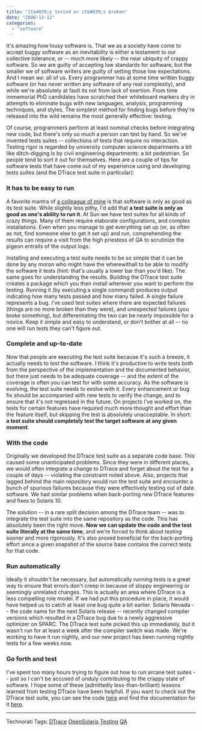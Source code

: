 ```yaml
---
title: "It&#039;s tested or it&#039;s broken"
date: "2006-12-12"
categories: 
  - "software"
---
```


It's amazing how lousy software is. That we as a society have come to accept buggy software as an inevitability is either a testament to our collective tolerance, or -- much more likely -- the near ubiquity of crappy software. So we are guilty of accepting low standards for software, but the smaller we of software writers are guilty of setting those low expectations. And I mean _we_: all of us. Every programmer has at some time written buggy software (or has never written any software of any real complexity), and while we're absolutely at fault its not from lack of exertion. From time immemorial PhD candidates have scratched their whiteboard markers dry in attempts to eliminate bugs with new languages, analysis, programming techniques, and styles. The simplest method for finding bugs before they're released into the wild remains the most generally effective: testing.

Of course, programmers perform at least nominal checks before integrating new code, but there's only so much a person can test by hand. So we've invented tests suites -- collections of tests that require no interaction. Testing rigor is regarded by university computer science departments a bit like ditch-digging is by civil engineering departments: a bit pedestrian. So people tend to sort it out for themselves. Here are a couple of tips for software tests that have come out of my experience using and developing tests suites (and the DTrace test suite in particular):

### It has to be easy to run

A favorite mantra of [a colleague of mine](http://blogs.sun.com/bill/) is that software is only as good as its test suite. While slightly less pithy, I'd add that **a test suite is only as good as one's ability to run it**. At Sun we have test suites for all kinds of crazy things. Many of them require elaborate configurations, and complex installations. Even when you manage to get everything set up (or, as often as not, find someone else to get it set up) and run, comprehending the results can require a visit from the high priestess of QA to scrutinize the pigeon entrails of the output logs.

Installing and executing a test suite needs to be so simple that it can be done by any moron who might have the wherewithall to be able to modify the software it tests (hint: that's usually a lower bar than you'd like). The same goes for understanding the results. Building the DTrace test suite creates a package which you then install wherever you want to perform the testing. Running it (by executing a single command) produces output indicating how many tests passed and how many failed. A single failure represents a bug. I've used test suites where there are expected failures (things are no more broken than they were), and unexpected failures (you broke something), but differentiating the two can be nearly impossible for a novice. Keep it simple and easy to understand, or don't bother at all -- no one will run tests they can't figure out.

### Complete and up-to-date

Now that people are executing the test suite because it's such a breeze, it actually needs to _test_ the software. I think it's productive to write tests both from the perspective of the implementation and the documented behavior, but there just needs to be adequate coverage -- and the extent of the coverage is often you can test for with some accuracy. As the software is evolving, the test suite needs to evolve with it. Every enhancement or bug fix should be accompanied with new tests to verify the change, and to ensure that it's not regressed in the future. On projects I've worked on, the tests for certain features have required much more thought and effort than the feature itself, but skipping the test is absolutely unacceptable. In short: **a test suite should completely test the target software at any given moment**.

### With the code

Originally we developed the DTrace test suite as a separate code base. This caused some unanticipated problems. Since they were in different places, we would often integrate a change to DTrace and forget about the test for a couple of days -- violating the constraint noted above. Also, projects that lagged behind the main repository would run the test suite and encounter a bunch of spurious failures because they were effectively testing out of date software. We had similar problems when back-porting new DTrace features and fixes to Solaris 10.

The solution -- in a rare split decision among the DTrace team -- was to integrate the test suite into the same repository as the code. This has absolutely been the right move. **Now we can update the code and the test suite literally at the same time**, and we're forced to think about testing sooner and more rigorously. It's also proved beneficial for the back-porting effort since a given snapshot of the source base contains the correct tests for that code.

### Run automatically

Ideally it shouldn't be necessary, but automatically running tests is a great way to ensure that errors don't creep in because of sloppy engineering or seemingly unrelated changes. This is actually an area where DTrace is a less compelling role model. If we had put this procedure in place, it would have helped us to catch at least one bug quite a bit earlier. Solaris Nevada -- the code name for the next Solaris release -- recently changed compiler versions which resulted in a DTrace bug due to a newly aggressive optimizer on SPARC. The DTrace test suite picked this up immediately, but it wasn't run for at least a week after the compiler switch was made. We're working to have it run nightly, and our new project has been running nightly tests for a few weeks now.

### Go forth and test

I've spent too many hours trying to figure out how to run arcane test suites -- just so I can't be accused of unduly contributing to the crappy state of software. I hope some of these (admittedly less-than-brilliant) lessons learned from testing DTrace have been helpfull. If you want to check out the DTrace test suite, you can see the code [here](http://src.opensolaris.org/source/xref/onnv/onnv-gate/usr/src/cmd/dtrace/test/) and find the documentation for it [here](http://opensolaris.org/os/community/dtrace/dtest/).

* * *

Technorati Tags: [DTrace](http://technorati.com/tag/DTrace) [OpenSolaris](http://technorati.com/tag/OpenSolaris) [Testing](http://technorati.com/tag/Testing) [QA](http://technorati.com/tag/QA)
